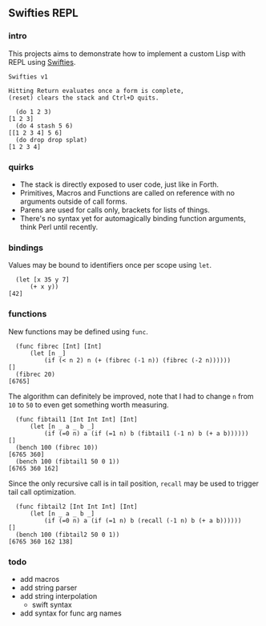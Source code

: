## Swifties REPL

### intro
This projects aims to demonstrate how to implement a custom Lisp with REPL using [Swifties](https://github.com/codr7/swifties).

```
Swifties v1

Hitting Return evaluates once a form is complete,
(reset) clears the stack and Ctrl+D quits.

  (do 1 2 3)
[1 2 3]
  (do 4 stash 5 6)
[[1 2 3 4] 5 6]
  (do drop drop splat)
[1 2 3 4]
```

### quirks
- The stack is directly exposed to user code, just like in Forth.
- Primitives, Macros and Functions are called on reference with no arguments outside of call forms.
- Parens are used for calls only, brackets for lists of things.
- There's no syntax yet for automagically binding function arguments, think Perl until recently.

### bindings
Values may be bound to identifiers once per scope using `let`.

```
  (let [x 35 y 7]
      (+ x y))
[42]
```

### functions
New functions may be defined using `func`.

```
  (func fibrec [Int] [Int]
      (let [n _]
          (if (< n 2) n (+ (fibrec (-1 n)) (fibrec (-2 n))))))
[]
  (fibrec 20)
[6765]
```
The algorithm can definitely be improved, note that I had to change `n` from `10` to `50` to even get something worth measuring.

```
  (func fibtail1 [Int Int Int] [Int]
      (let [n _ a _ b _]
          (if (=0 n) a (if (=1 n) b (fibtail1 (-1 n) b (+ a b))))))
[]
  (bench 100 (fibrec 10))
[6765 360]
  (bench 100 (fibtail1 50 0 1))
[6765 360 162]
```

Since the only recursive call is in tail position, `recall` may be used to trigger tail call optimization.

```
  (func fibtail2 [Int Int Int] [Int]
      (let [n _ a _ b _]
          (if (=0 n) a (if (=1 n) b (recall (-1 n) b (+ a b))))))
[]
  (bench 100 (fibtail2 50 0 1))
[6765 360 162 138]
```

### todo
- add macros
- add string parser
- add string interpolation
    - swift syntax
- add syntax for func arg names
